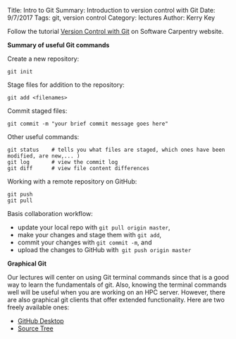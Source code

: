 Title: Intro to Git
Summary:  Introduction to version control with Git
Date: 9/7/2017
Tags: git, version control
Category: lectures
Author: Kerry Key

Follow the tutorial
 [Version Control with Git](http://swcarpentry.github.io/git-novice/)  on Software Carpentry website.

**Summary of useful Git commands**

Create a new repository:
~~~
git init      
~~~

Stage files for addition to the repository:
~~~
git add <filenames>  
~~~

Commit staged files:

~~~
git commit -m "your brief commit message goes here"
~~~

Other useful commands:

~~~
git status    # tells you what files are staged, which ones have been modified, are new,... )
git log       # view the commit log
git diff      # view file content differences
~~~

Working with a remote repository on GitHub:

~~~
git push
git pull
~~~

Basis collaboration workflow:

* update your local repo with `git pull origin master`,
* make your changes and stage them with `git add`,
* commit your changes with `git commit -m`, and
* upload the changes to GitHub with` git push origin master`

**Graphical Git**

Our lectures will center on using Git terminal commands since that is a good way to learn the fundamentals of git. Also, knowing the terminal commands well will be useful when you are working on an HPC server. However, there are also graphical git clients that offer extended functionality. Here are two freely available ones:

* [GitHub Desktop](https://desktop.github.com)  
* [Source Tree](https://www.sourcetreeapp.com)
